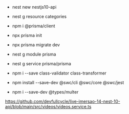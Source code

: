 - nest new nestjs10-api
- nest g resource categories
- npm i @prisma/client
- npx prisma init
- npx prisma migrate dev
- nest g module prisma
- nest g service prisma/prisma
- npm i --save class-validator class-transformer
- npm install --save-dev @swc/cli @swc/core @swc/jest

- npm i --save-dev @types/multer

https://github.com/devfullcycle/live-imersao-14-nest-10-api/blob/main/src/videos/videos.service.ts

